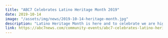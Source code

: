```yaml
---
title: "ABC7 Celebrates Latino Heritage Month 2019"
date: 2019-10-14
image: "/assets/img/news/2019-10-14-heritage-month.jpg"
description: "Latino Heritage Month is here and to celebrate we are highlighting Latino organizations, people and culture from the Bay Area all month!"
link: https://abc7news.com/community-events/abc7-celebrates-latino-heritage-month-2019/5538011/
---
```

